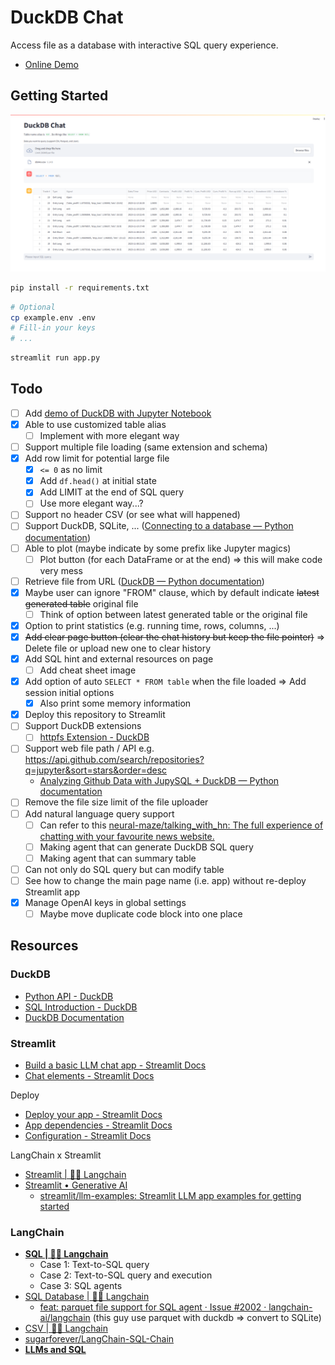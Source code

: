# DuckDB Chat

Access file as a database with interactive SQL query experience.

- [Online Demo](https://duckdb-chat-demo.streamlit.app/)

## Getting Started

![Demo](demo/DuckDB-Chat-Demo.png)

```bash
pip install -r requirements.txt
```

```bash
# Optional
cp example.env .env
# Fill-in your keys
# ...
```

```bash
streamlit run app.py
```

## Todo

- [ ] Add [demo of DuckDB with Jupyter Notebook](DuckDB_with_JupyterNotebook)
- [X] Able to use customized table alias
  - [ ] Implement with more elegant way
- [ ] Support multiple file loading (same extension and schema)
- [X] Add row limit for potential large file
  - [X] `<= 0` as no limit
  - [X] Add `df.head()` at initial state
  - [X] Add LIMIT at the end of SQL query
  - [ ] Use more elegant way...?
- [ ] Support no header CSV (or see what will happened)
- [ ] Support DuckDB, SQLite, ... ([Connecting to a database — Python documentation](https://jupysql.ploomber.io/en/latest/connecting.html))
- [ ] Able to plot (maybe indicate by some prefix like Jupyter magics)
  - [ ] Plot button (for each DataFrame or at the end) => this will make code very mess
- [ ] Retrieve file from URL ([DuckDB — Python documentation](https://jupysql.ploomber.io/en/latest/integrations/duckdb.html#id1))
- [X] Maybe user can ignore "FROM" clause, which by default indicate ~~latest generated table~~ original file
  - [ ] Think of option between latest generated table or the original file
- [X] Option to print statistics (e.g. running time, rows, columns, ...)
- [X] ~~Add clear page button (clear the chat history but keep the file pointer)~~ => Delete file or upload new one to clear history
- [X] Add SQL hint and external resources on page
  - [ ] Add cheat sheet image
- [X] Add option of auto `SELECT * FROM table` when the file loaded => Add session initial options
  - [X] Also print some memory information
- [X] Deploy this repository to Streamlit
- [ ] Support DuckDB extensions
  - [ ] [httpfs Extension - DuckDB](https://duckdb.org/docs/extensions/httpfs)
- [ ] Support web file path / API e.g. https://api.github.com/search/repositories?q=jupyter&sort=stars&order=desc
  - [Analyzing Github Data with JupySQL + DuckDB — Python documentation](https://jupysql.ploomber.io/en/latest/tutorials/duckdb-github.html)
- [ ] Remove the file size limit of the file uploader
- [ ] Add natural language query support
  - [ ] Can refer to this [neural-maze/talking_with_hn: The full experience of chatting with your favourite news website.](https://github.com/neural-maze/talking_with_hn)
  - [ ] Making agent that can generate DuckDB SQL query
  - [ ] Making agent that can summary table
- [ ] Can not only do SQL query but can modify table
- [ ] See how to change the main page name (i.e. app) without re-deploy Streamlit app
- [X] Manage OpenAI keys in global settings
  - [ ] Maybe move duplicate code block into one place

## Resources

### DuckDB

- [Python API - DuckDB](https://duckdb.org/docs/api/python/overview)
- [SQL Introduction - DuckDB](https://duckdb.org/docs/sql/introduction)
- [DuckDB Documentation](https://duckdb.org/duckdb-docs.pdf)

### Streamlit

- [Build a basic LLM chat app - Streamlit Docs](https://docs.streamlit.io/knowledge-base/tutorials/build-conversational-apps)
- [Chat elements - Streamlit Docs](https://docs.streamlit.io/library/api-reference/chat)

Deploy

- [Deploy your app - Streamlit Docs](https://docs.streamlit.io/streamlit-community-cloud/deploy-your-app)
- [App dependencies - Streamlit Docs](https://docs.streamlit.io/streamlit-community-cloud/deploy-your-app/app-dependencies)
- [Configuration - Streamlit Docs](https://docs.streamlit.io/library/advanced-features/configuration)

LangChain x Streamlit

- [Streamlit | 🦜️🔗 Langchain](https://python.langchain.com/docs/integrations/callbacks/streamlit)
- [Streamlit • Generative AI](https://streamlit.io/generative-ai)
  - [streamlit/llm-examples: Streamlit LLM app examples for getting started](https://github.com/streamlit/llm-examples/)

### LangChain

- [**SQL | 🦜️🔗 Langchain**](https://python.langchain.com/docs/use_cases/qa_structured/sql)
  - Case 1: Text-to-SQL query
  - Case 2: Text-to-SQL query and execution
  - Case 3: SQL agents
- [SQL Database | 🦜️🔗 Langchain](https://python.langchain.com/docs/integrations/toolkits/sql_database)
  - [feat: parquet file support for SQL agent · Issue #2002 · langchain-ai/langchain](https://github.com/langchain-ai/langchain/issues/2002) (this guy use parquet with duckdb => convert to SQLite)
- [CSV | 🦜️🔗 Langchain](https://python.langchain.com/docs/integrations/toolkits/csv)
- [sugarforever/LangChain-SQL-Chain](https://github.com/sugarforever/LangChain-SQL-Chain)
- [**LLMs and SQL**](https://blog.langchain.dev/llms-and-sql/)
